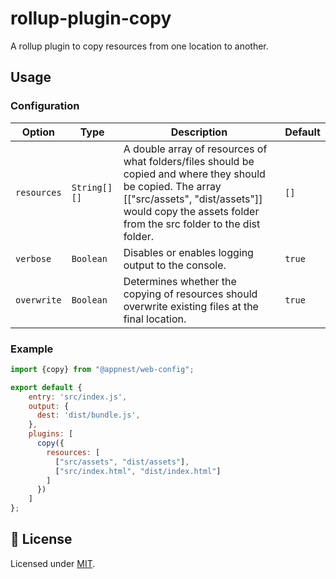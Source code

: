 # rollup-plugin-copy

A rollup plugin to copy resources from one location to another.

## Usage

### Configuration

Option   |   Type        |    Description     |    Default
---------| --------------| ------------------ | ---------------------------------
`resources` | `String[][]` | A double array of resources of what folders/files should be copied and where they should be copied. The array [["src/assets", "dist/assets"]] would copy the assets folder from the src folder to the dist folder. | `[]`
`verbose` | `Boolean` | Disables or enables logging output to the console. | `true`
`overwrite` | `Boolean` | Determines whether the copying of resources should overwrite existing files at the final location. | `true`

### Example

```js
import {copy} from "@appnest/web-config";

export default {
	entry: 'src/index.js',
	output: {
      dest: 'dist/bundle.js',
	},
	plugins: [
      copy({
  	    resources: [
          ["src/assets", "dist/assets"],
          ["src/index.html", "dist/index.html"]
  	    ]
      })
	]
};
```

## 🎉 License

Licensed under [MIT](https://opensource.org/licenses/MIT).

